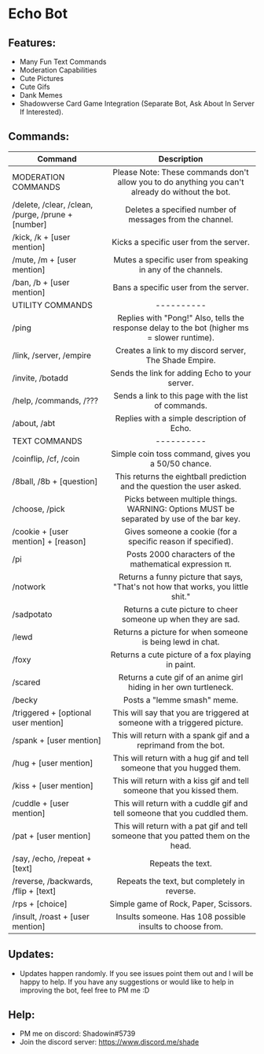 # Echo Bot

## Features:
   * Many Fun Text Commands
   * Moderation Capabilities
   * Cute Pictures
   * Cute Gifs
   * Dank Memes
   * Shadowverse Card Game Integration (Separate Bot, Ask About In Server If Interested).
   
## Commands:
| Command | Description |
| ------------- |:-------------:|
| MODERATION COMMANDS | Please Note: These commands don't allow you to do anything you can't already do without the bot. |
| /delete, /clear, /clean, /purge, /prune + [number] | Deletes a specified number of messages from the channel. |
| /kick, /k + [user mention] | Kicks a specific user from the server. |
| /mute, /m + [user mention] | Mutes a specific user from speaking in any of the channels. |
| /ban, /b + [user mention] | Bans a specific user from the server. |
| UTILITY COMMANDS | ---------- |
| /ping | Replies with "Pong!" Also, tells the response delay to the bot (higher ms = slower runtime). |
| /link, /server, /empire | Creates a link to my discord server, The Shade Empire. |
| /invite, /botadd | Sends the link for adding Echo to your server. |
| /help, /commands, /??? | Sends a link to this page with the list of commands. |
| /about, /abt | Replies with a simple description of Echo. |
| TEXT COMMANDS | ---------- |
| /coinflip, /cf, /coin | Simple coin toss command, gives you a 50/50 chance. |
| /8ball, /8b + [question] | This returns the eightball prediction and the question the user asked. |
| /choose, /pick | Picks between multiple things. WARNING: Options MUST be separated by use of the bar key. |
| /cookie + [user mention] + [reason] | Gives someone a cookie (for a specific reason if specified). |
| /pi | Posts 2000 characters of the mathematical expression π. |
| /notwork | Returns a funny picture that says, "That's not how that works, you little shit." | 
| /sadpotato | Returns a cute picture to cheer someone up when they are sad. | 
| /lewd | Returns a picture for when someone is being lewd in chat. |
| /foxy | Returns a cute picture of a fox playing in paint. |
| /scared | Returns a cute gif of an anime girl hiding in her own turtleneck. |
| /becky | Posts a "lemme smash" meme. |
| /triggered + [optional user mention] | This will say that you are triggered at someone with a triggered picture. |
| /spank + [user mention] | This will return with a spank gif and a reprimand from the bot. |
| /hug + [user mention] | This will return with a hug gif and tell someone that you hugged them. |
| /kiss + [user mention] | This will return with a kiss gif and tell someone that you kissed them. |
| /cuddle + [user mention] | This will return with a cuddle gif and tell someone that you cuddled them. |
| /pat + [user mention] | This will return with a pat gif and tell someone that you patted them on the head. |
| /say, /echo, /repeat + [text] | Repeats the text. |
| /reverse, /backwards, /flip + [text] | Repeats the text, but completely in reverse. |
| /rps + [choice] | Simple game of Rock, Paper, Scissors. |
| /insult, /roast + [user mention] | Insults someone. Has 108 possible insults to choose from. |


## Updates:
  * Updates happen randomly. If you see issues point them out and I will be happy to help. If you have any suggestions or would like to help in improving the bot, feel free to PM me :D

## Help:
  * PM me on discord: Shadowin#5739
  * Join the discord server: https://www.discord.me/shade
